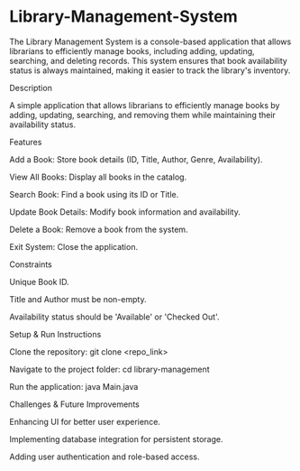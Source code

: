 # Library-Management-System
The Library Management System is a console-based application that allows librarians to efficiently manage books, including adding, updating, searching, and deleting records. This system ensures that book availability status is always maintained, making it easier to track the library's inventory.

Description

A simple application that allows librarians to efficiently manage books by adding, updating, searching, and removing them while maintaining their availability status.

Features

Add a Book: Store book details (ID, Title, Author, Genre, Availability).

View All Books: Display all books in the catalog.

Search Book: Find a book using its ID or Title.

Update Book Details: Modify book information and availability.

Delete a Book: Remove a book from the system.

Exit System: Close the application.

Constraints

Unique Book ID.

Title and Author must be non-empty.

Availability status should be 'Available' or 'Checked Out'.

Setup & Run Instructions

Clone the repository: git clone <repo_link>

Navigate to the project folder: cd library-management

Run the application: java Main.java

Challenges & Future Improvements

Enhancing UI for better user experience.

Implementing database integration for persistent storage.

Adding user authentication and role-based access.

